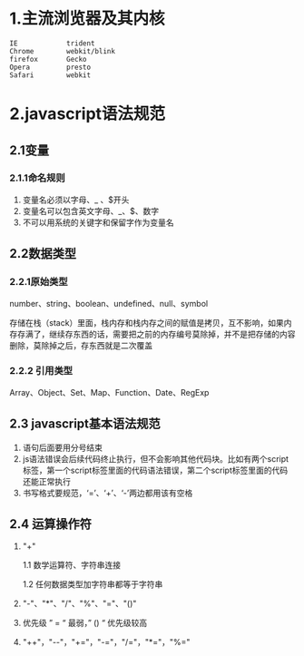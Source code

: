 # 1.主流浏览器及其内核

```
IE            trident
Chrome        webkit/blink
firefox       Gecko
Opera         presto
Safari        webkit
```

# 2.javascript语法规范

## 2.1变量

### 2.1.1命名规则

1. 变量名必须以字母、_ 、$开头
2. 变量名可以包含英文字母、_、$、数字
3. 不可以用系统的关键字和保留字作为变量名

## 2.2数据类型

### 2.2.1原始类型

number、string、boolean、undefined、null、symbol

存储在栈（stack）里面，栈内存和栈内存之间的赋值是拷贝，互不影响，如果内存存满了，继续存东西的话，需要把之前的内存编号莫除掉，并不是把存储的内容删除，莫除掉之后，存东西就是二次覆盖

### 2.2.2 引用类型

Array、Object、Set、Map、Function、Date、RegExp

## 2.3 javascript基本语法规范

1. 语句后面要用分号结束
2. js语法错误会后续代码终止执行，但不会影响其他代码块。比如有两个script标签，第一个script标签里面的代码语法错误，第二个script标签里面的代码还能正常执行
3. 书写格式要规范，‘=’、‘+’、‘-’两边都用该有空格

## 2.4 运算操作符

1. "+"

   1.1 数学运算符、字符串连接

   1.2 任何数据类型加字符串都等于字符串

2. "-"、"*"、"/"、"%"、"="、"()"

3. 优先级 ” = “ 最弱，” () “ 优先级较高

4. "++"，"--"，"+="，"-="，"/="，"*="，"%="